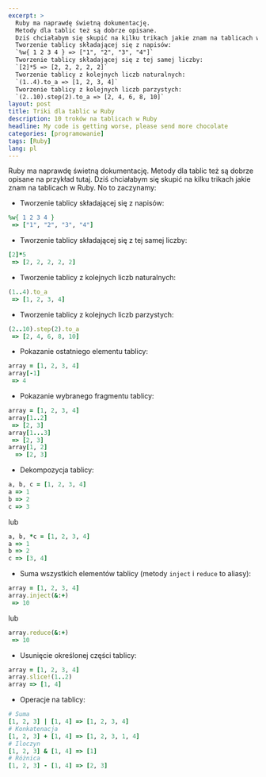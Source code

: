 ```yaml
---
excerpt: >
  Ruby ma naprawdę świetną dokumentację.
  Metody dla tablic też są dobrze opisane.
  Dziś chciałabym się skupić na kilku trikach jakie znam na tablicach w Ruby.
  Tworzenie tablicy składającej się z napisów:
  `%w{ 1 2 3 4 } => ["1", "2", "3", "4"]`
  Tworzenie tablicy składającej się z tej samej liczby:
  `[2]*5 => [2, 2, 2, 2, 2]`
  Tworzenie tablicy z kolejnych liczb naturalnych:
  `(1..4).to_a => [1, 2, 3, 4]`
  Tworzenie tablicy z kolejnych liczb parzystych:
  `(2..10).step(2).to_a => [2, 4, 6, 8, 10]`
layout: post
title: Triki dla tablic w Ruby
description: 10 troków na tablicach w Ruby
headline: My code is getting worse, please send more chocolate
categories: [programowanie]
tags: [Ruby]
lang: pl
---
```


Ruby ma naprawdę świetną dokumentację. Metody dla tablic też są dobrze opisane na przykład tutaj. Dziś chciałabym się skupić na kilku trikach jakie znam na tablicach w Ruby. No to zaczynamy:

- Tworzenie tablicy składającej się z napisów:

```ruby
%w{ 1 2 3 4 }
 => ["1", "2", "3", "4"]
```

- Tworzenie tablicy składającej się z tej samej liczby:

```ruby
[2]*5
 => [2, 2, 2, 2, 2]
```

- Tworzenie tablicy z kolejnych liczb naturalnych:

```ruby
(1..4).to_a
 => [1, 2, 3, 4]
```

- Tworzenie tablicy z kolejnych liczb parzystych:

```ruby
(2..10).step(2).to_a
 => [2, 4, 6, 8, 10]
```

- Pokazanie ostatniego elementu tablicy:

```ruby
array = [1, 2, 3, 4]
array[-1]
 => 4
```

- Pokazanie wybranego fragmentu tablicy:

```ruby
array = [1, 2, 3, 4]
array[1..2]
 => [2, 3]
array[1...3]
 => [2, 3]
array[1, 2]
  => [2, 3]
```

- Dekompozycja tablicy:

```ruby
a, b, c = [1, 2, 3, 4]
a => 1
b => 2
c => 3
```

lub

```ruby
a, b, *c = [1, 2, 3, 4]
a => 1
b => 2
c => [3, 4]
```

- Suma wszystkich elementów tablicy (metody `inject` i `reduce` to aliasy):

```ruby
array = [1, 2, 3, 4]
array.inject(&:+)
 => 10
```

lub

```ruby
array.reduce(&:+)
 => 10
```

- Usunięcie określonej części tablicy:

```ruby
array = [1, 2, 3, 4]
array.slice!(1..2)
array => [1, 4]
```

- Operacje na tablicy:

```ruby
# Suma
[1, 2, 3] | [1, 4] => [1, 2, 3, 4]
# Konkatenacja
[1, 2, 3] + [1, 4] => [1, 2, 3, 1, 4]
# Iloczyn
[1, 2, 3] & [1, 4] => [1]
# Różnica
[1, 2, 3] - [1, 4] => [2, 3]
```
